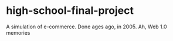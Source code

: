 # high-school-final-project
A simulation of e-commerce. Done ages ago, in 2005. Ah, Web 1.0 memories
